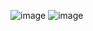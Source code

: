 ![image](https://github.com/user-attachments/assets/5504ad73-3ae7-4563-acf2-149c3baf4702)
![image](https://github.com/user-attachments/assets/4cd2a609-9514-4b35-b16f-00b0e2f9f7f5)
